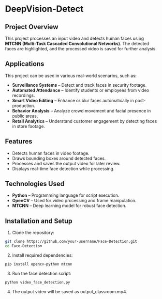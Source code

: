 # DeepVision-Detect

## Project Overview  
This project processes an input video and detects human faces using **MTCNN (Multi-Task Cascaded Convolutional Networks)**. The detected faces are highlighted, and the processed video is saved for further analysis.  

## Applications  
This project can be used in various real-world scenarios, such as:  
- **Surveillance Systems** – Detect and track faces in security footage.  
- **Automated Attendance** – Identify students or employees from video recordings.  
- **Smart Video Editing** – Enhance or blur faces automatically in post-production.  
- **Behavior Analysis** – Analyze crowd movement and facial presence in public areas.  
- **Retail Analytics** – Understand customer engagement by detecting faces in store footage.  

## Features  
- Detects human faces in video footage.  
- Draws bounding boxes around detected faces.  
- Processes and saves the output video for later review.  
- Displays real-time face detection while processing.  

## Technologies Used  
- **Python** – Programming language for script execution.  
- **OpenCV** – Used for video processing and frame manipulation.  
- **MTCNN** – Deep learning model for robust face detection.


## Installation and Setup  
1. Clone the repository:  
```sh
git clone https://github.com/your-username/Face-Detection.git
cd Face-Detection
```
2. Install required dependencies:
```sh
pip install opencv-python mtcnn
```
3. Run the face detection script:
```sh
python video_face_detection.py
```
4. The output video will be saved as output_classroom.mp4.
